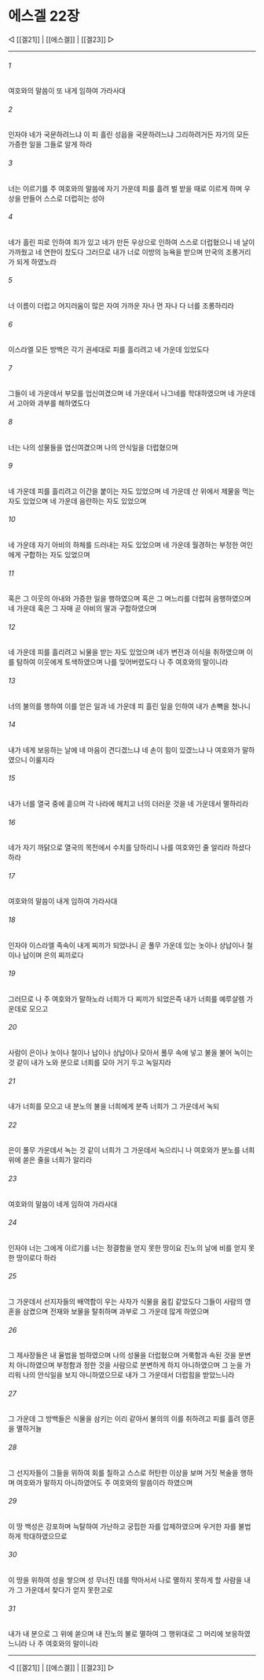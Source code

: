 ﻿# 에스겔 22장

◁ [[겔21]] | [[에스겔]] | [[겔23]] ▷
***

###### 1
여호와의 말씀이 또 내게 임하여 가라사대

###### 2
인자야 네가 국문하려느냐 이 피 흘린 성읍을 국문하려느냐 그리하려거든 자기의 모든 가증한 일을 그들로 알게 하라

###### 3
너는 이르기를 주 여호와의 말씀에 자기 가운데 피를 흘려 벌 받을 때로 이르게 하며 우상을 만들어 스스로 더럽히는 성아

###### 4
네가 흘린 피로 인하여 죄가 있고 네가 만든 우상으로 인하여 스스로 더럽혔으니 네 날이 가까웠고 네 연한이 찼도다 그러므로 내가 너로 이방의 능욕을 받으며 만국의 조롱거리가 되게 하였노라

###### 5
너 이름이 더럽고 어지러움이 많은 자여 가까운 자나 먼 자나 다 너를 조롱하리라

###### 6
이스라엘 모든 방백은 각기 권세대로 피를 흘리려고 네 가운데 있었도다

###### 7
그들이 네 가운데서 부모를 업신여겼으며 네 가운데서 나그네를 학대하였으며 네 가운데서 고아와 과부를 해하였도다

###### 8
너는 나의 성물들을 업신여겼으며 나의 안식일을 더럽혔으며

###### 9
네 가운데 피를 흘리려고 이간을 붙이는 자도 있었으며 네 가운데 산 위에서 제물을 먹는 자도 있었으며 네 가운데 음란하는 자도 있었으며

###### 10
네 가운데 자기 아비의 하체를 드러내는 자도 있었으며 네 가운데 월경하는 부정한 여인에게 구합하는 자도 있었으며

###### 11
혹은 그 이웃의 아내와 가증한 일을 행하였으며 혹은 그 며느리를 더럽혀 음행하였으며 네 가운데 혹은 그 자매 곧 아비의 딸과 구합하였으며

###### 12
네 가운데 피를 흘리려고 뇌물을 받는 자도 있었으며 네가 변전과 이식을 취하였으며 이를 탐하여 이웃에게 토색하였으며 나를 잊어버렸도다 나 주 여호와의 말이니라

###### 13
너의 불의를 행하여 이를 얻은 일과 네 가운데 피 흘린 일을 인하여 내가 손뼉을 쳤나니

###### 14
내가 네게 보응하는 날에 네 마음이 견디겠느냐 네 손이 힘이 있겠느냐 나 여호와가 말하였으니 이룰지라

###### 15
내가 너를 열국 중에 흩으며 각 나라에 헤치고 너의 더러운 것을 네 가운데서 멸하리라

###### 16
네가 자기 까닭으로 열국의 목전에서 수치를 당하리니 나를 여호와인 줄 알리라 하셨다 하라

###### 17
여호와의 말씀이 내게 임하여 가라사대

###### 18
인자야 이스라엘 족속이 내게 찌끼가 되었나니 곧 풀무 가운데 있는 놋이나 상납이나 철이나 납이며 은의 찌끼로다

###### 19
그러므로 나 주 여호와가 말하노라 너희가 다 찌끼가 되었은즉 내가 너희를 예루살렘 가운데로 모으고

###### 20
사람이 은이나 놋이나 철이나 납이나 상납이나 모아서 풀무 속에 넣고 불을 불어 녹이는 것 같이 내가 노와 분으로 너희를 모아 거기 두고 녹일지라

###### 21
내가 너희를 모으고 내 분노의 불을 너희에게 분즉 너희가 그 가운데서 녹되

###### 22
은이 풀무 가운데서 녹는 것 같이 너희가 그 가운데서 녹으리니 나 여호와가 분노를 너희 위에 쏟은 줄을 너희가 알리라

###### 23
여호와의 말씀이 네게 임하여 가라사대

###### 24
인자야 너는 그에게 이르기를 너는 정결함을 얻지 못한 땅이요 진노의 날에 비를 얻지 못한 땅이로다 하라

###### 25
그 가운데서 선지자들의 배역함이 우는 사자가 식물을 움킴 같았도다 그들이 사람의 영혼을 삼켰으며 전재와 보물을 탈취하며 과부로 그 가운데 많게 하였으며

###### 26
그 제사장들은 내 율법을 범하였으며 나의 성물을 더럽혔으며 거룩함과 속된 것을 분변치 아니하였으며 부정함과 정한 것을 사람으로 분변하게 하지 아니하였으며 그 눈을 가리워 나의 안식일을 보지 아니하였으므로 내가 그 가운데서 더럽힘을 받았느니라

###### 27
그 가운데 그 방백들은 식물을 삼키는 이리 같아서 불의의 이를 취하려고 피를 흘려 영혼을 멸하거늘

###### 28
그 선지자들이 그들을 위하여 회를 칠하고 스스로 허탄한 이상을 보며 거짓 복술을 행하며 여호와가 말하지 아니하였어도 주 여호와의 말씀이라 하였으며

###### 29
이 땅 백성은 강포하며 늑탈하여 가난하고 궁핍한 자를 압제하였으며 우거한 자를 불법하게 학대하였으므로

###### 30
이 땅을 위하여 성을 쌓으며 성 무너진 데를 막아서서 나로 멸하지 못하게 할 사람을 내가 그 가운데서 찾다가 얻지 못한고로

###### 31
내가 내 분으로 그 위에 쏟으며 내 진노의 불로 멸하여 그 행위대로 그 머리에 보응하였느니라 나 주 여호와의 말이니라

***
◁ [[겔21]] | [[에스겔]] | [[겔23]] ▷